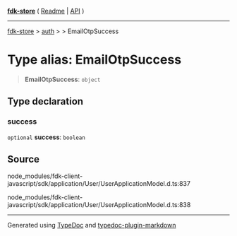 [**fdk-store**](../../../README.md) ( [Readme](../../../README.md) \| [API](../../../API.md) )

---

[fdk-store](../../../API.md) > [auth](../../README.md) > [<internal>](../README.md) > EmailOtpSuccess

# Type alias: EmailOtpSuccess

> **EmailOtpSuccess**: `object`

## Type declaration

### success

`optional` **success**: `boolean`

## Source

node_modules/fdk-client-javascript/sdk/application/User/UserApplicationModel.d.ts:837

node_modules/fdk-client-javascript/sdk/application/User/UserApplicationModel.d.ts:838

---

Generated using [TypeDoc](https://typedoc.org/) and [typedoc-plugin-markdown](https://www.npmjs.com/package/typedoc-plugin-markdown)
